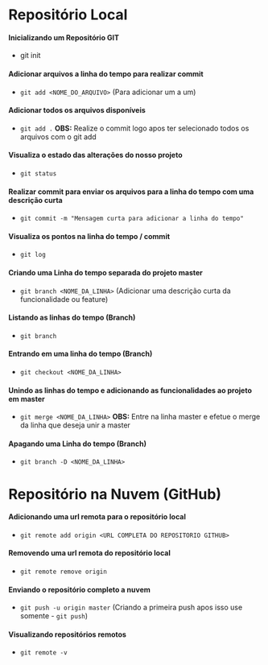 # Repositório Local
#### Inicializando um Repositório GIT
 - git init

#### Adicionar arquivos a linha do tempo para realizar commit
 - `git add <NOME_DO_ARQUIVO>` (Para adicionar um a um)

#### Adicionar todos os arquivos disponíveis
 - `git add .`
 **OBS:** Realize o commit logo apos ter selecionado todos os arquivos com o git add

#### Visualiza o estado das alterações do nosso projeto
 - `git status`

#### Realizar commit para enviar os arquivos para a linha do tempo com uma descrição curta
 - `git commit -m "Mensagem curta para adicionar a linha do tempo"`

#### Visualiza os pontos na linha do tempo / commit
 - `git log`

#### Criando uma Linha do tempo separada do projeto master
 - `git branch <NOME_DA_LINHA>` (Adicionar uma descrição curta da funcionalidade ou feature)

#### Listando as linhas do tempo (Branch)
 - `git branch`
  
#### Entrando em uma linha do tempo (Branch)
 - `git checkout <NOME_DA_LINHA>`

#### Unindo as linhas do tempo e adicionando as funcionalidades ao projeto em master
 - `git merge <NOME_DA_LINHA>`
**OBS:** Entre na linha master e efetue o merge da linha que deseja unir a master

#### Apagando uma Linha do tempo (Branch)
 - `git branch -D <NOME_DA_LINHA>`

# Repositório na Nuvem (GitHub)
#### Adicionando uma url remota para o repositório local
 - `git remote add origin <URL COMPLETA DO REPOSITORIO GITHUB>`

#### Removendo uma url remota do repositório local
 - `git remote remove origin`

#### Enviando o repositório completo a nuvem
 - `git push -u origin master` (Criando a primeira push apos isso use somente - `git push`)

#### Visualizando repositórios remotos
 - `git remote -v`
